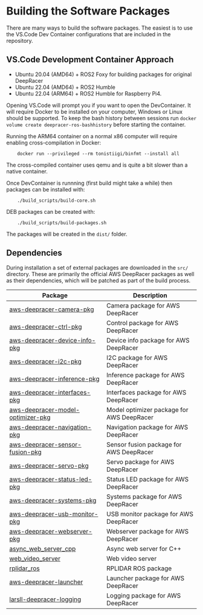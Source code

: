 # Building the Software Packages

There are many ways to build the software packages. The easiest is to use the VS.Code Dev Container configurations that are included in the repository. 

## VS.Code Development Container Approach

- Ubuntu 20.04 (AMD64) + ROS2 Foxy for building packages for original DeepRacer
- Ubuntu 22.04 (AMD64) + ROS2 Humble
- Ubuntu 22.04 (ARM64) + ROS2 Humble for Raspberry Pi4.

Opening VS.Code will prompt you if you want to open the DevContainer. It will require Docker to be installed on your computer, Windows or Linux should be supported. To keep the bash history between sessions run `docker volume create deepracer-ros-bashhistory` before starting the container.

Running the ARM64 container on a normal x86 computer will require enabling cross-compilation in Docker:

        docker run --privileged --rm tonistiigi/binfmt --install all

The cross-compiled container uses qemu and is quite a bit slower than a native container.

Once DevContainer is runnning (first build might take a while) then packages can be installed with:

        ./build_scripts/build-core.sh

DEB packages can be created with:

        ./build_scripts/build-packages.sh

The packages will be created in the `dist/` folder.

## Dependencies

During installation a set of external packages are downloaded in the `src/` directory. These are primarily the official AWS DeepRacer packages as well as their dependencies, which will be patched as part of the build process.

| Package | Description |
|---------|-------------|
| [aws-deepracer-camera-pkg](https://github.com/aws-deepracer/aws-deepracer-camera-pkg.git) | Camera package for AWS DeepRacer |
| [aws-deepracer-ctrl-pkg](https://github.com/aws-deepracer/aws-deepracer-ctrl-pkg.git) | Control package for AWS DeepRacer |
| [aws-deepracer-device-info-pkg](https://github.com/aws-deepracer/aws-deepracer-device-info-pkg.git) | Device info package for AWS DeepRacer |
| [aws-deepracer-i2c-pkg](https://github.com/aws-deepracer/aws-deepracer-i2c-pkg.git) | I2C package for AWS DeepRacer |
| [aws-deepracer-inference-pkg](https://github.com/aws-deepracer/aws-deepracer-inference-pkg.git) | Inference package for AWS DeepRacer |
| [aws-deepracer-interfaces-pkg](https://github.com/aws-deepracer/aws-deepracer-interfaces-pkg.git) | Interfaces package for AWS DeepRacer |
| [aws-deepracer-model-optimizer-pkg](https://github.com/aws-deepracer/aws-deepracer-model-optimizer-pkg.git) | Model optimizer package for AWS DeepRacer |
| [aws-deepracer-navigation-pkg](https://github.com/aws-deepracer/aws-deepracer-navigation-pkg.git) | Navigation package for AWS DeepRacer |
| [aws-deepracer-sensor-fusion-pkg](https://github.com/aws-deepracer/aws-deepracer-sensor-fusion-pkg.git) | Sensor fusion package for AWS DeepRacer |
| [aws-deepracer-servo-pkg](https://github.com/aws-deepracer/aws-deepracer-servo-pkg.git) | Servo package for AWS DeepRacer |
| [aws-deepracer-status-led-pkg](https://github.com/aws-deepracer/aws-deepracer-status-led-pkg.git) | Status LED package for AWS DeepRacer |
| [aws-deepracer-systems-pkg](https://github.com/aws-deepracer/aws-deepracer-systems-pkg.git) | Systems package for AWS DeepRacer |
| [aws-deepracer-usb-monitor-pkg](https://github.com/aws-deepracer/aws-deepracer-usb-monitor-pkg.git) | USB monitor package for AWS DeepRacer |
| [aws-deepracer-webserver-pkg](https://github.com/aws-deepracer/aws-deepracer-webserver-pkg.git) | Webserver package for AWS DeepRacer |
| [async_web_server_cpp](https://github.com/GT-RAIL/async_web_server_cpp.git) | Async web server for C++ |
| [web_video_server](https://github.com/RobotWebTools/web_video_server.git) | Web video server |
| [rplidar_ros](https://github.com/Slamtec/rplidar_ros.git) | RPLIDAR ROS package |
| [aws-deepracer-launcher](https://github.com/aws-deepracer/aws-deepracer-launcher.git) | Launcher package for AWS DeepRacer |
| [larsll-deepracer-logging](https://github.com/larsll/larsll-deepracer-logging.git) | Logging package for AWS DeepRacer |
